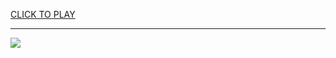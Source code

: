 
<a href="https://premium76.site?title=unblocked_games_premium_minecraft&ref=13M">CLICK TO PLAY</a></h3>
<hr>

<a href="https://premium76.site?title=unblocked_games_premium_minecraft&ref=13M"><img src="https://clearcache.store/games.png"></a>


